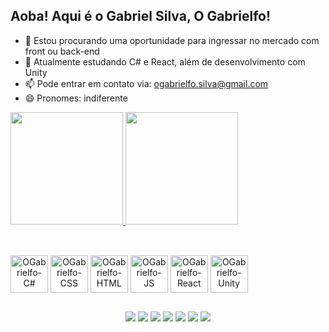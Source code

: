 ## Aoba! Aqui é o Gabriel Silva, O Gabrielfo!

- 🔭 Estou procurando uma oportunidade para ingressar no mercado com front ou back-end
- 🌱 Atualmente estudando C# e React, além de desenvolvimento com Unity
- 📫 Pode entrar em contato via: ogabrielfo.silva@gmail.com
- 😄 Pronomes: indiferente

<div>
  <a href="https://github.com/OGabrielfo">
  <img height="180em" src="https://github-readme-stats.vercel.app/api?username=OGabrielfo&show_icons=true&theme=aura">
  <img height="180em" src="https://github-readme-stats.vercel.app/api/top-langs/?username=OGabrielfo&layout=compact&theme=aura">
</div>
  
##

<div align="center" style="display: inline-block"><br>
  <img align="center" alt="OGabrielfo-C#" height="60" width="60" src="https://cdn.jsdelivr.net/gh/devicons/devicon/icons/csharp/csharp-line.svg" />
  <img align="center" alt="OGabrielfo-CSS" height="60" width="60" src="https://cdn.jsdelivr.net/gh/devicons/devicon/icons/css3/css3-plain-wordmark.svg" />
  <img align="center" alt="OGabrielfo-HTML" height="60" width="60" src="https://cdn.jsdelivr.net/gh/devicons/devicon/icons/html5/html5-plain-wordmark.svg" />
  <img align="center" alt="OGabrielfo-JS" height="60" width="60" src="https://cdn.jsdelivr.net/gh/devicons/devicon/icons/javascript/javascript-plain.svg" />
  <img align="center" alt="OGabrielfo-React" height="60" width="60" src="https://cdn.jsdelivr.net/gh/devicons/devicon/icons/react/react-original.svg" />
  <img align="center" alt="OGabrielfo-Unity" height="60" width="60" src="https://cdn.jsdelivr.net/gh/devicons/devicon/icons/unity/unity-original.svg" />
</div>

##

<div align="center">
  <a href="mailto:ogabrielfo.silva@gmail.com"><img src="https://img.shields.io/badge/Gmail-D14836?style=for-the-badge&logo=gmail&logoColor=white" target="blank"></a>
  <a href="https://www.linkedin.com/in/gabriel-silva-00a219223/" target="blank"><img src="https://img.shields.io/badge/LinkedIn-0077B5?style=for-the-badge&logo=linkedin&logoColor=white" target="blank"></a>
  <a href="https://www.instagram.com/o.gabrielfo/" target="blank"><img src="https://img.shields.io/badge/Instagram-E4405F?style=for-the-badge&logo=instagram&logoColor=white" target="blank"></a>
  <a href="https://www.facebook.com/gabriel.silva.16718979/" target="blank"><img src="https://img.shields.io/badge/Facebook-1877F2?style=for-the-badge&logo=facebook&logoColor=white" target="blank"></a>
  <a href="https://twitter.com/o_gabrielfo" target="blank"><img src="https://img.shields.io/badge/Twitter-1DA1F2?style=for-the-badge&logo=twitter&logoColor=white" target="blank"></a>
  <a href="https://www.youtube.com/channel/UCM7SOfxzzMayOONQJngmrzQ" target="blank"><img src="https://img.shields.io/badge/YouTube-FF0000?style=for-the-badge&logo=youtube&logoColor=white" target="blank"></a>
  <a href="www.twitch.tv/o_gabrielfo" target="blank"><img src="https://img.shields.io/badge/Twitch-9146FF?style=for-the-badge&logo=twitch&logoColor=white" target="blank"></a>
</div>
 
